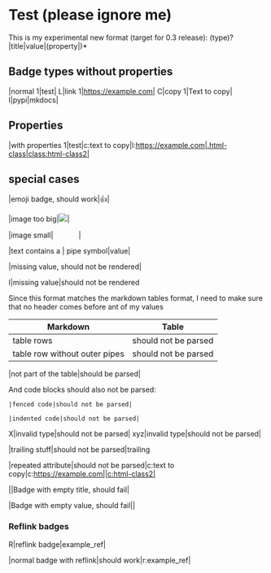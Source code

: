 # Test (please ignore me)

This is my experimental new format (target for 0.3 release):
(type)?|title|value|(property|)*

## Badge types without properties

|normal 1|test|
L|link 1|https://example.com|
C|copy 1|Text to copy|
I|pypi|mkdocs|

## Properties

|with properties 1|test|c:text to copy|l:https://example.com|.html-class|class:html-class2|

## special cases

|emoji badge, should work|👍|

|image too big|<img src="/assets/img/test.png">|

|image small|<img src="/assets/img/test.png" width=50 height=15>|


|text contains a \| pipe symbol|value|

|missing value, should not be rendered|

I|missing value|should not be rendered

Since this format matches the markdown tables format, I need to make sure that no header comes before ant of my values

|Markdown|Table|
|---|---|
|table rows|should not be parsed|
table row without outer pipes|should not be parsed

|not part of the table|should be parsed|

And code blocks should also not be parsed:

```
|fenced code|should not be parsed|
```

    |indented code|should not be parsed|

X|invalid type|should not be parsed|
xyz|invalid type|should not be parsed|

|trailing stuff|should not be parsed|trailing

|repeated attribute|should not be parsed|c:text to copy|c:https://example.com||c:html-class2|

||Badge with empty title, should fail|

|Badge with empty value, should fail||

### Reflink badges

R|reflink badge|example_ref|

|normal badge with reflink|should work|r:example_ref|

[example_ref]: https://www.example.com


